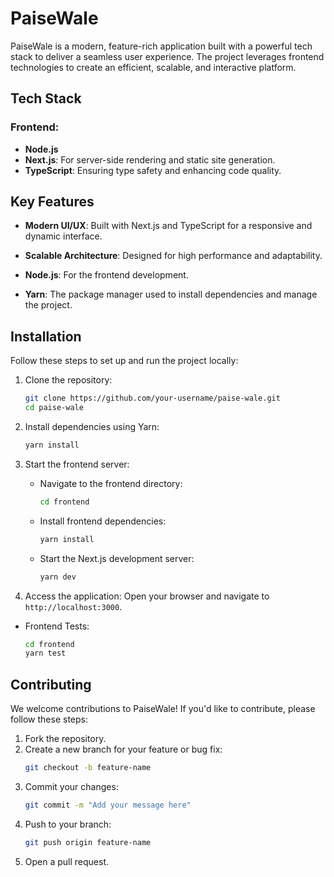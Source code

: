 # PaiseWale

PaiseWale is a modern, feature-rich application built with a powerful tech stack to deliver a seamless user experience. The project leverages frontend technologies to create an efficient, scalable, and interactive platform.

## Tech Stack

### Frontend:
- **Node.js**
- **Next.js**: For server-side rendering and static site generation.
- **TypeScript**: Ensuring type safety and enhancing code quality.

## Key Features
- **Modern UI/UX**: Built with Next.js and TypeScript for a responsive and dynamic interface.
- **Scalable Architecture**: Designed for high performance and adaptability.

- **Node.js**: For the frontend development.
- **Yarn**: The package manager used to install dependencies and manage the project.

## Installation

Follow these steps to set up and run the project locally:

1. Clone the repository:
   ```bash
   git clone https://github.com/your-username/paise-wale.git
   cd paise-wale
   ```

2. Install dependencies using Yarn:
   ```bash
   yarn install
   ```

3. Start the frontend server:
   - Navigate to the frontend directory:
     ```bash
     cd frontend
     ```
   - Install frontend dependencies:
     ```bash
     yarn install
     ```
   - Start the Next.js development server:
     ```bash
     yarn dev
     ```

6. Access the application:
   Open your browser and navigate to `http://localhost:3000`.

- Frontend Tests:
  ```bash
  cd frontend
  yarn test
  ```

## Contributing
We welcome contributions to PaiseWale! If you'd like to contribute, please follow these steps:

1. Fork the repository.
2. Create a new branch for your feature or bug fix:
   ```bash
   git checkout -b feature-name
   ```
3. Commit your changes:
   ```bash
   git commit -m "Add your message here"
   ```
4. Push to your branch:
   ```bash
   git push origin feature-name
   ```
5. Open a pull request.
